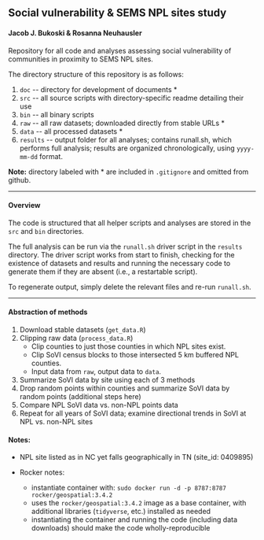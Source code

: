 ## Social vulnerability & SEMS NPL sites study

#### Jacob J. Bukoski & Rosanna Neuhausler

Repository for all code and analyses assessing social vulnerability of communities in proximity to SEMS NPL sites.

The directory structure of this repository is as follows:

  1. `doc` -- directory for development of documents *
  2. `src` -- all source scripts with directory-specific readme detailing their use
  3. `bin` -- all binary scripts
  4. `raw` -- all raw datasets; downloaded directly from stable URLs *
  5. `data` -- all processed datasets *
  6. `results` -- output folder for all analyses; contains runall.sh, which performs full analysis; results are organized chronologically, using `yyyy-mm-dd` format.
  
**Note:** directory labeled with * are included in `.gitignore` and omitted from github.

---

#### Overview

The code is structured that all helper scripts and analyses are stored in the `src` and `bin` directories.

The full analysis can be run via the `runall.sh` driver script in the `results` directory. The driver script works from start to finish, checking for the existence of datasets and results and running the necessary code to generate them if they are absent (i.e., a restartable script).

To regenerate output, simply delete the relevant files and re-run `runall.sh`.

---

#### Abstraction of methods

1. Download stable datasets (`get_data.R`)
2. Clipping raw data (`process_data.R`)
    * Clip counties to just those counties in which NPL sites exist. 
    * Clip SoVI census blocks to those intersected 5 km buffered NPL counties.
    * Input data from `raw`, output data to `data`.
3. Summarize SoVI data by site using each of 3 methods
4. Drop random points within counties and summarize SoVI data by random points (additional steps here)
5. Compare NPL SoVI data vs. non-NPL points data
6. Repeat for all years of SoVI data; examine directional trends in SoVI at NPL vs. non-NPL sites


#### Notes:

- NPL site listed as in NC yet falls geographically in TN (site_id: 0409895)

- Rocker notes:
    * instantiate container with: `sudo docker run -d -p 8787:8787 rocker/geospatial:3.4.2`
    * uses the `rocker/geospatial:3.4.2` image as a base container, with additional libraries (`tidyverse`, etc.) installed as needed
    * instantiating the container and running the code (including data downloads) should make the code wholly-reproducible

